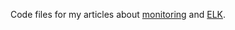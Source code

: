 Code files for my articles about [monitoring](https://dev.to/c_v_ya/monitoring-apps-with-docker-containers-1oak) and [ELK](https://dev.to/c_v_ya/setting-up-local-elk-stack-2708).